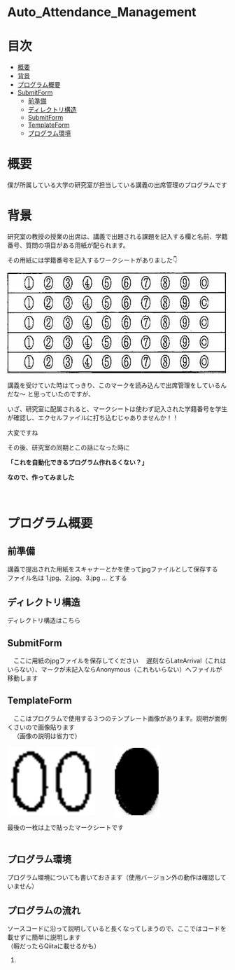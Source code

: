 # Auto_Attendance_Management
<!-- TOC -->
目次
==
- [概要](#概要)
- [背景](#背景)
- [プログラム概要](#プログラム概要)
- [SubmitForm](#submitform)
  - [前準備](#前準備)
  - [ディレクトリ構造](#ディレクトリ構造)
  - [SubmitForm](#SubmitForm)
  - [TemplateForm](#templateform)
  - [プログラム環境](#プログラム環境)
<!-- /TOC -->

# 概要
僕が所属している大学の研究室が担当している講義の出席管理のプログラムです 

# 背景
研究室の教授の授業の出席は、講義で出題される課題を記入する欄と名前、学籍番号、質問の項目がある用紙が配られます。

その用紙には学籍番号を記入するワークシートがありました👇

<img src='./TemplateForm/student_number_form.jpg' width='500'>


講義を受けていた時はてっきり、このマークを読み込んで出席管理をしているんだな〜
と思っていたのですが、

いざ、研究室に配属されると、マークシートは使わず記入された学籍番号を学生が確認し、エクセルファイルに打ち込むじゃありませんか！！

大変ですね

その後、研究室の同期とこの話になった時に

 **「これを自動化できるプログラム作れるくない？」**

 **なので、作ってみました<br/>**
<br>
<br>

# プログラム概要
## 前準備
講義で提出された用紙をスキャナーとかを使ってjpgファイルとして保存する  
ファイル名は 1.jpg、2.jpg、3.jpg … とする  

## ディレクトリ構造
ディレクトリ構造はこちら


## SubmitForm
&emsp;ここに用紙のjpgファイルを保存してください 
&emsp;遅刻ならLateArrival（これはいらない）、マークが未記入ならAnonymous（これもいらない）へファイルが移動します

## TemplateForm
&emsp;ここはプログラムで使用する３つのテンプレート画像があります。説明が面倒くさいので画像貼ります  
&emsp;（画像の説明は省力で）
<br>
<br>
<img src='./TemplateForm/00.png' width="200px">&emsp;&emsp;&emsp;
<img src='./TemplateForm/marked_point_img.png' width='100'>

最後の一枚は上で貼ったマークシートです
<br>
<br>

## プログラム環境

プログラム環境についても書いておきます（使用バージョン外の動作は確認していません）

## プログラムの流れ
ソースコードに沿って説明していると長くなってしまうので、ここではコードを載せずに簡単に説明します  
（暇だったらQiitaに載せるかも）  

1. 